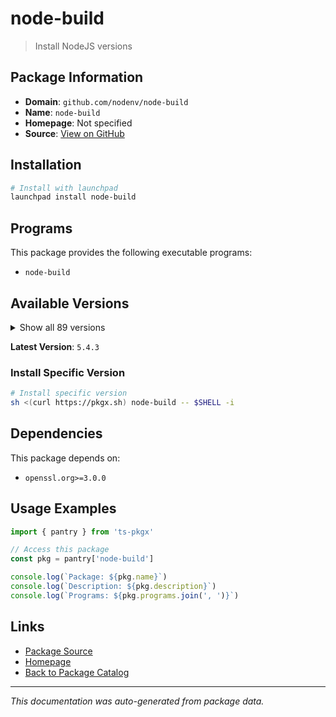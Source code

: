 # node-build

> Install NodeJS versions

## Package Information

- **Domain**: `github.com/nodenv/node-build`
- **Name**: `node-build`
- **Homepage**: Not specified
- **Source**: [View on GitHub](https://github.com/pkgxdev/pantry/tree/main/projects/github.com/nodenv/node-build/package.yml)

## Installation

```bash
# Install with launchpad
launchpad install node-build
```

## Programs

This package provides the following executable programs:

- `node-build`

## Available Versions

<details>
<summary>Show all 89 versions</summary>

- `5.4.3`, `5.4.2`, `5.4.1`, `5.4.0`, `5.3.37`
- `5.3.36`, `5.3.35`, `5.3.34`, `5.3.33`, `5.3.32`
- `5.3.31`, `5.3.30`, `5.3.29`, `5.3.28`, `5.3.27`
- `5.3.26`, `5.3.25`, `5.3.24`, `5.3.23`, `5.3.22`
- `5.3.21`, `5.3.20`, `5.3.19`, `5.3.18`, `5.3.17`
- `5.3.16`, `5.3.15`, `5.3.14`, `5.3.13`, `5.3.12`
- `5.3.11`, `5.3.10`, `5.3.9`, `5.3.8`, `5.3.7`
- `5.3.6`, `5.3.5`, `5.3.4`, `5.3.3`, `5.3.2`
- `5.3.1`, `5.3.0`, `5.2.0`, `5.1.0`, `5.0.4`
- `5.0.2`, `5.0.1`, `5.0.0`, `4.11.0`, `4.10.1`
- `4.10.0`, `4.9.150`, `4.9.149`, `4.9.148`, `4.9.147`
- `4.9.146`, `4.9.145`, `4.9.144`, `4.9.143`, `4.9.142`
- `4.9.141`, `4.9.140`, `4.9.139`, `4.9.138`, `4.9.137`
- `4.9.136`, `4.9.135`, `4.9.134`, `4.9.133`, `4.9.132`
- `4.9.131`, `4.9.130`, `4.9.129`, `4.9.128`, `4.9.127`
- `4.9.126`, `4.9.125`, `4.9.124`, `4.9.123`, `4.9.122`
- `4.9.121`, `4.9.120`, `4.9.119`, `4.9.118`, `4.9.117`
- `4.9.116`, `4.9.115`, `4.9.114`, `4.9.113`

</details>

**Latest Version**: `5.4.3`

### Install Specific Version

```bash
# Install specific version
sh <(curl https://pkgx.sh) node-build -- $SHELL -i
```

## Dependencies

This package depends on:

- `openssl.org>=3.0.0`

## Usage Examples

```typescript
import { pantry } from 'ts-pkgx'

// Access this package
const pkg = pantry['node-build']

console.log(`Package: ${pkg.name}`)
console.log(`Description: ${pkg.description}`)
console.log(`Programs: ${pkg.programs.join(', ')}`)
```

## Links

- [Package Source](https://github.com/pkgxdev/pantry/tree/main/projects/github.com/nodenv/node-build/package.yml)
- [Homepage](#)
- [Back to Package Catalog](../../../package-catalog.md)

---

*This documentation was auto-generated from package data.*
